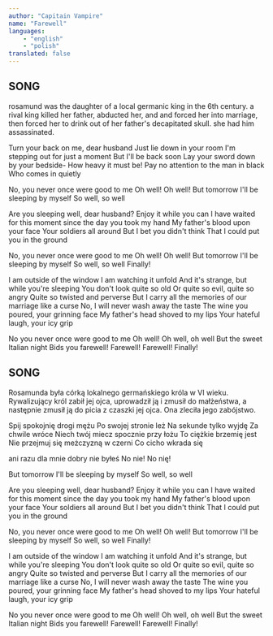 ```yaml
---
author: "Capitain Vampire"
name: "Farewell"
languages: 
    - "english"
    - "polish"
translated: false
---
```

## SONG
rosamund was the daughter of a local germanic king in the 
6th century. a rival king killed her father, abducted her,
and and forced her into marriage, then forced her to
drink out of her father's decapitated skull. 
she had him assassinated.

Turn your back on me, dear husband
Just lie down in your room
I'm stepping out for just a moment
But I'll be back soon
Lay your sword down by your bedside-
How heavy it must be!
Pay no attention to the man in black
Who comes in quietly

No, you never once were good to me
Oh well! Oh well!
But tomorrow I'll be sleeping by myself
So well, so well

Are you sleeping well, dear husband?
Enjoy it while you can
I have waited for this moment
since the day you took my hand
My father's blood upon your face
Your soldiers all around
But I bet you didn't think
That I could put you in the ground

No, you never once were good to me
Oh well! Oh well!
But tomorrow I'll be sleeping by myself
So well, so well
Finally!

I am outside of the window
I am watching it unfold
And it's strange, but while you're sleeping
You don't look quite so old
Or quite so evil, quite so angry
Quite so twisted and perverse
But I carry all the memories
of our marriage like a curse
No, I will never wash away the taste
The wine you poured, your grinning face
My father's head shoved to my lips
Your hateful laugh, your icy grip

No you never once were good to me
Oh well! Oh well, oh well
But the sweet Italian night
Bids you farewell! Farewell! Farewell!
Finally!
## SONG
Rosamunda była córką lokalnego germańskiego króla w
VI wieku. Rywalizujący król zabił jej ojca, 
uprowadził ją i zmusił do małżeństwa, a następnie 
zmusił ją do picia z czaszki jej ojca. 
Ona zleciła jego zabójstwo.

Spij spokojnię drogi mężu
Po swojej stronie leż
Na sekunde tylko wyjdę
Za chwile wróce
Niech twój miecz spocznie przy łożu
To ciężkie brzemię jest
Nie przejmuj się meżczyzną w czerni
Co cicho wkrada się

ani razu dla mnie dobry nie byłeś
No nie! No nię!

But tomorrow I'll be sleeping by myself
So well, so well

Are you sleeping well, dear husband?
Enjoy it while you can
I have waited for this moment
since the day you took my hand
My father's blood upon your face
Your soldiers all around
But I bet you didn't think
That I could put you in the ground

No, you never once were good to me
Oh well! Oh well!
But tomorrow I'll be sleeping by myself
So well, so well
Finally!

I am outside of the window
I am watching it unfold
And it's strange, but while you're sleeping
You don't look quite so old
Or quite so evil, quite so angry
Quite so twisted and perverse
But I carry all the memories
of our marriage like a curse
No, I will never wash away the taste
The wine you poured, your grinning face
My father's head shoved to my lips
Your hateful laugh, your icy grip

No you never once were good to me
Oh well! Oh well, oh well
But the sweet Italian night
Bids you farewell! Farewell! Farewell!
Finally!